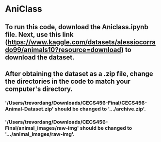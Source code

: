 # AniClass

## To run this code, download the Aniclass.ipynb file. Next, use this link (https://www.kaggle.com/datasets/alessiocorrado99/animals10?resource=download) to download the dataset. 
## After obtaining the dataset as a .zip file, change the directories in the code to match your computer's directory. 

### '/Users/trevordang/Downloads/CECS456-Final/CECS456-Animal-Dataset.zip' should be changed to '.../archive.zip'.

### '/Users/trevordang/Downloads/CECS456-Final/animal_images/raw-img' should be changed to '.../animal_images/raw-img'. 

